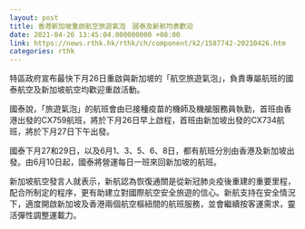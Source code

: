 ```yaml
---
layout: post
title: 香港新加坡重啟航空旅遊氣泡　國泰及新航均表歡迎
date: 2021-04-26 13:45:04.000000000 +08:00
link: https://news.rthk.hk/rthk/ch/component/k2/1587742-20210426.htm
categories: rthk
---
```


特區政府宣布最快下月26日重啟與新加坡的「航空旅遊氣泡」，負責專屬航班的國泰航空及新加坡航空均歡迎重啟活動。

國泰說，「旅遊氣泡」的航班會由已接種疫苗的機師及機艙服務員執勤，首班由香港出發的CX759航班，將於下月26日早上啟程，首班由新加坡出發的CX734航班，將於下月27日下午出發。

國泰下月27和29日，以及6月1、3、5、6、8日，都有航班分別由香港及新加坡出發。由6月10日起，國泰將營運每日一班來回新加坡的航班。

新加坡航空發言人就表示，新航認為恢復通關是從新冠肺炎疫後重建的重要里程，配合所制定的程序，更有助建立對國際航空安全旅遊的信心。新航支持在安全情況下，適度開啟新加坡及香港兩個航空樞紐間的航班服務，並會繼續按客運需求，靈活彈性調整運載力。
